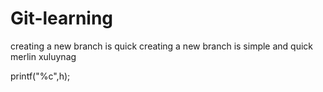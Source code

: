 # Git-learning
creating a new branch is quick
creating a new branch is simple and quick
merlin
xuluynag

printf("%c",h);
